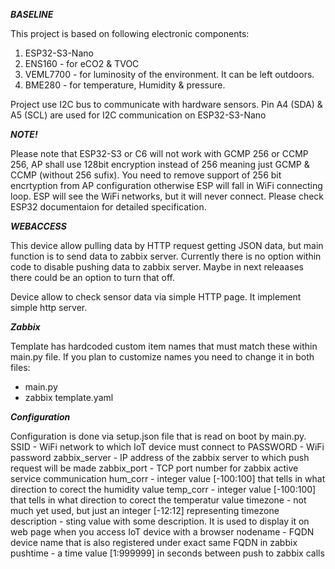 ***BASELINE***

This project is based on following electronic components:
1. ESP32-S3-Nano
2. ENS160 - for eCO2 & TVOC
3. VEML7700 - for luminosity of the environment. It can be left outdoors.
4. BME280 - for temperature, Humidity & pressure.

Project use I2C bus to communicate with hardware sensors.
Pin A4 (SDA) & A5 (SCL) are used for I2C communication on ESP32-S3-Nano

***NOTE!***

Please note that ESP32-S3 or C6 will not work with GCMP 256 or CCMP 256, AP shall use 128bit encryption instead of 256 meaning just GCMP & CCMP (without 256 sufix).
You need to remove support of 256 bit encrtyption from AP configuration otherwise ESP will fall in WiFi connecting loop. ESP will see the WiFi networks,
but it will never connect. Please check ESP32 documentaion for detailed specification. 

***WEBACCESS***

This device allow pulling data by HTTP request getting JSON data, but main function is to send data to zabbix server.
Currently there is no option within code to disable pushing data to zabbix server. Maybe in next releaases there
could be an option to turn that off.

Device allow to check sensor data via simple HTTP page. It implement simple http server. 

***Zabbix***

Template has hardcoded custom item names that must match these within main.py file. If you plan to customize names you need to change it in both files:
* main.py
* zabbix template.yaml

***Configuration***

Configuration is done via setup.json file that is read on boot by main.py.
SSID - WiFi network to which IoT device must connect to
PASSWORD - WiFi password
zabbix_server - IP address of the zabbix server to which push request will be made
zabbix_port - TCP port number for zabbix active service communication
hum_corr - integer value [-100:100] that tells in what direction to corect the humidity value
temp_corr - integer value [-100:100] that tells in what direction to corect the temperatur value
timezone - not much yet used, but just an integer [-12:12] representing timezone
description - sting value with some description. It is used to display it on web page when you access IoT device with a browser
nodename - FQDN device name that is also registered under exact same FQDN in zabbix
pushtime - a time value [1:999999] in seconds between push to zabbix calls
